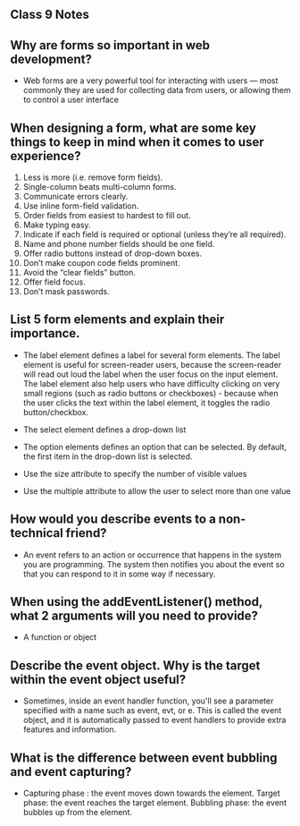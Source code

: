 ## Class 9 Notes

## Why are forms so important in web development?

- Web forms are a very powerful tool for interacting with users — most commonly they are used for collecting data from users, or allowing them to control a user interface

## When designing a form, what are some key things to keep in mind when it comes to user experience?

1. Less is more (i.e. remove form fields).
2. Single-column beats multi-column forms.
3. Communicate errors clearly.
4. Use inline form-field validation.
5. Order fields from easiest to hardest to fill out.
6. Make typing easy.
7. Indicate if each field is required or optional (unless they’re all required).
8. Name and phone number fields should be one field.
9. Offer radio buttons instead of drop-down boxes.
10. Don’t make coupon code fields prominent.
11. Avoid the “clear fields” button.
12. Offer field focus.
13. Don’t mask passwords.

## List 5 form elements and explain their importance.

- The label element defines a label for several form elements.
The label element is useful for screen-reader users, because the screen-reader will read out loud the label when the user focus on the input element.
The label element also help users who have difficulty clicking on very small regions (such as radio buttons or checkboxes) - because when the user clicks the text within the label element, it toggles the radio button/checkbox.

- The select element defines a drop-down list

- The option elements defines an option that can be selected.
By default, the first item in the drop-down list is selected.

- Use the size attribute to specify the number of visible values

- Use the multiple attribute to allow the user to select more than one value

## How would you describe events to a non-technical friend?

- An event refers to an action or occurrence that happens in the system you are programming. The system then notifies you about the event so that you can respond to it in some way if necessary.

## When using the addEventListener() method, what 2 arguments will you need to provide?

- A function or object

## Describe the event object. Why is the target within the event object useful?

- Sometimes, inside an event handler function, you'll see a parameter specified with a name such as event, evt, or e. This is called the event object, and it is automatically passed to event handlers to provide extra features and information.

## What is the difference between event bubbling and event capturing?

- Capturing phase : the event moves down towards the element. Target phase: the event reaches the target element. Bubbling phase: the event bubbles up from the element.
